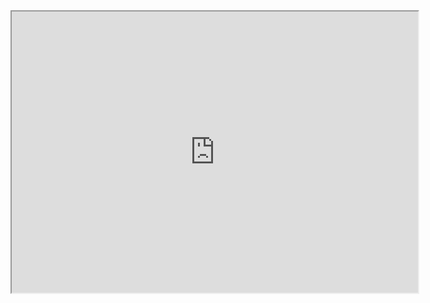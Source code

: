 <iframe src="https://public.tableau.com/profile/babji.e.manohar#!/vizhome/COV_IN/Dashboard1" width = '650' height = '450'></iframe>

